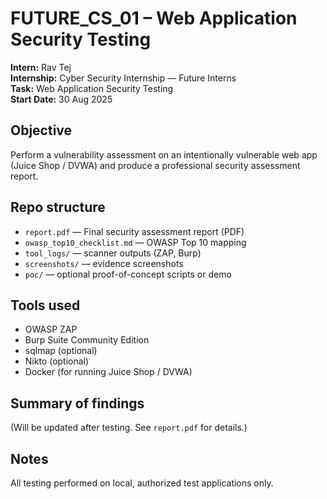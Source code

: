 # FUTURE_CS_01 – Web Application Security Testing

**Intern:** Rav Tej  
**Internship:** Cyber Security Internship — Future Interns  
**Task:** Web Application Security Testing  
**Start Date:** 30 Aug 2025

## Objective
Perform a vulnerability assessment on an intentionally vulnerable web app (Juice Shop / DVWA) and produce a professional security assessment report.

## Repo structure
- `report.pdf` — Final security assessment report (PDF)
- `owasp_top10_checklist.md` — OWASP Top 10 mapping
- `tool_logs/` — scanner outputs (ZAP, Burp)
- `screenshots/` — evidence screenshots
- `poc/` — optional proof-of-concept scripts or demo

## Tools used
- OWASP ZAP
- Burp Suite Community Edition
- sqlmap (optional)
- Nikto (optional)
- Docker (for running Juice Shop / DVWA)

## Summary of findings
(Will be updated after testing. See `report.pdf` for details.)

## Notes
All testing performed on local, authorized test applications only.
